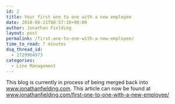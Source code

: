 ```yaml
---
id: 2
title: Your first one to one with a new employee
date: 2018-06-21T08:57:18+00:00
author: Jonathan Fielding
layout: post
permalink: /first-one-to-one-with-a-new-employee/
time_to_read: 7 minutes
dsq_thread_id:
  - 2729964973
categories:
  - Line Management
---
```


This blog is currently in process of being merged back into <a href="https://www.jonathanfielding.com">www.jonathanfielding.com</a>. This article can now be found at <a href="https://www.jonathanfielding.com">www.jonathanfielding.com/first-one-to-one-with-a-new-employee/</a>
